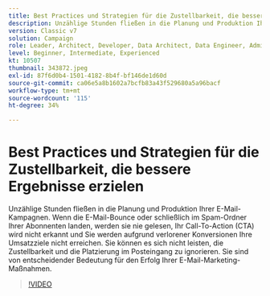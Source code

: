 ```yaml
---
title: Best Practices und Strategien für die Zustellbarkeit, die bessere Ergebnisse erzielen
description: Unzählige Stunden fließen in die Planung und Produktion Ihrer E-Mail-Kampagnen. Wenn die E-Mails absprung oder letztendlich im Spam-Ordner Ihrer Abonnenten landen, werden sie ... (Die Beschreibungen sollten zwischen 60 und 160 Zeichen lang sein.)
version: Classic v7
solution: Campaign
role: Leader, Architect, Developer, Data Architect, Data Engineer, Admin, User
level: Beginner, Intermediate, Experienced
kt: 10507
thumbnail: 343872.jpeg
exl-id: 87f6d0b4-1501-4182-8b4f-bf146de1d60d
source-git-commit: ca06e5a8b1602a7bcfb83a43f529680a5a96bacf
workflow-type: tm+mt
source-wordcount: '115'
ht-degree: 34%

---
```


# Best Practices und Strategien für die Zustellbarkeit, die bessere Ergebnisse erzielen

Unzählige Stunden fließen in die Planung und Produktion Ihrer E-Mail-Kampagnen. Wenn die E-Mail-Bounce oder schließlich im Spam-Ordner Ihrer Abonnenten landen, werden sie nie gelesen, Ihr Call-To-Action (CTA) wird nicht erkannt und Sie werden aufgrund verlorener Konversionen Ihre Umsatzziele nicht erreichen. Sie können es sich nicht leisten, die Zustellbarkeit und die Platzierung im Posteingang zu ignorieren. Sie sind von entscheidender Bedeutung für den Erfolg Ihrer E-Mail-Marketing-Maßnahmen.

>[!VIDEO](https://video.tv.adobe.com/v/343872/?quality=12&learn=on)
